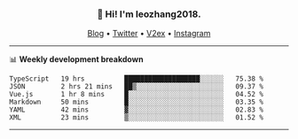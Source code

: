 <h3 align="center">👋 Hi! I'm leozhang2018.</h3>
<p align="center">
  <a href="https://leozhang2018.me">Blog</a> •
  <a href="https://twitter.com/leozhang2018">Twitter</a> •
  <a href="https://www.v2ex.com/member/leozhang">V2ex</a> •
  <a href="https://www.instagram.com/leozhanghere">Instagram</a>
</p>

-------

📊 **Weekly development breakdown**
<!--START_SECTION:waka-->

```text
TypeScript   19 hrs          ███████████████████░░░░░░   75.38 %
JSON         2 hrs 21 mins   ██▒░░░░░░░░░░░░░░░░░░░░░░   09.37 %
Vue.js       1 hr 8 mins     █░░░░░░░░░░░░░░░░░░░░░░░░   04.52 %
Markdown     50 mins         █░░░░░░░░░░░░░░░░░░░░░░░░   03.35 %
YAML         42 mins         ▓░░░░░░░░░░░░░░░░░░░░░░░░   02.83 %
XML          23 mins         ▒░░░░░░░░░░░░░░░░░░░░░░░░   01.52 %
```

<!--END_SECTION:waka-->
-------
